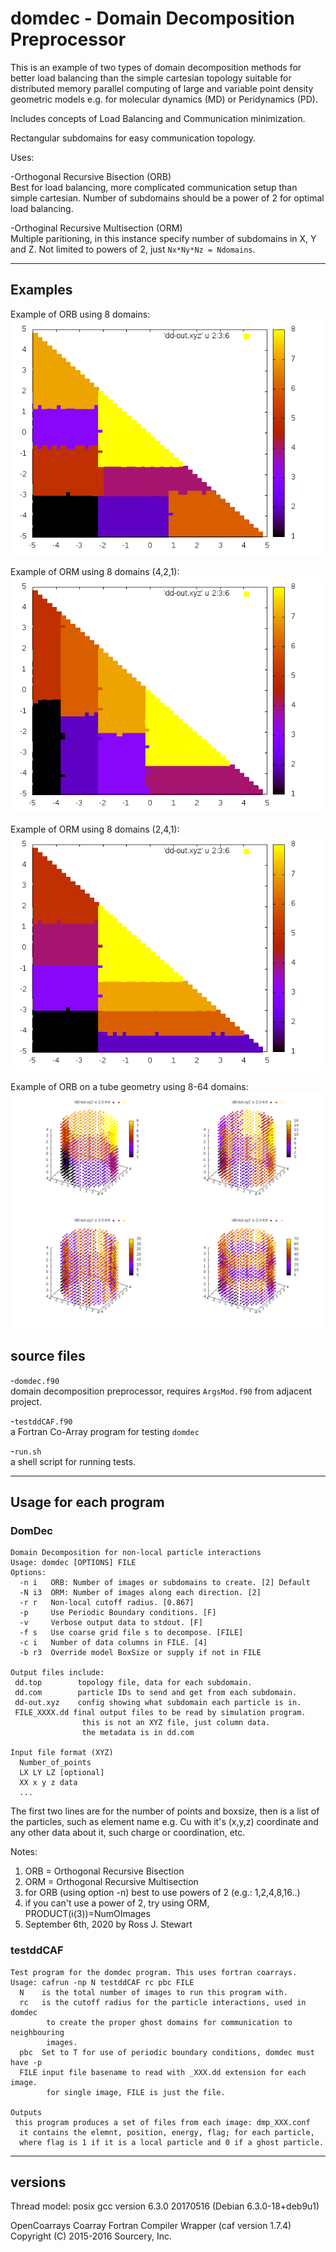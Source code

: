 # domdec - Domain Decomposition Preprocessor

This is an example of two types of domain decomposition methods for better load
 balancing than the simple cartesian topology suitable for distributed memory
 parallel computing of large and variable point density geometric models e.g. 
 for molecular dynamics (MD) or Peridynamics (PD).

Includes concepts of Load Balancing and Communication minimization.

Rectangular subdomains for easy communication topology.

Uses:

-Orthogonal Recursive Bisection (ORB)   
 Best for load balancing, more complicated communication setup than simple cartesian.
 Number of subdomains should be a power of 2 for optimal load balancing.

-Orthoginal Recursive Multisection (ORM)   
 Multiple paritioning, in this instance specify number of subdomains in X, Y and Z.
 Not limited to powers of 2, just `Nx*Ny*Nz = Ndomains`.

------------------

## Examples

Example of ORB using 8 domains:
![alt text](https://github.com/stewmasterj/DomDec/blob/master/screenshots/tri8ORB.png "N=8 ORB")

Example of ORM using 8 domains (4,2,1):
![alt text](https://github.com/stewmasterj/DomDec/blob/master/screenshots/tri4-2-1ORM.png "N=8 ORM")

Example of ORM using 8 domains (2,4,1):
![alt text](https://github.com/stewmasterj/DomDec/blob/master/screenshots/tri2-4-1ORM.png "N=8 ORM")

Example of ORB on a tube geometry using 8-64 domains:
![alt text](https://github.com/stewmasterj/DomDec/blob/master/screenshots/mont.png "N=4-32 ORB")


## source files

-`domdec.f90`   
 domain decomposition preprocessor, requires `ArgsMod.f90` from adjacent project.

-`testddCAF.f90`   
  a Fortran Co-Array program for testing `domdec`  

-`run.sh`  
  a shell script for running tests.

------------------

## Usage for each program

### DomDec

    Domain Decomposition for non-local particle interactions
    Usage: domdec [OPTIONS] FILE
    Options:
      -n i   ORB: Number of images or subdomains to create. [2] Default
      -N i3  ORM: Number of images along each direction. [2]
      -r r   Non-local cutoff radius. [0.867]
      -p     Use Periodic Boundary conditions. [F]
      -v     Verbose output data to stdout. [F]
      -f s   Use coarse grid file s to decompose. [FILE]
      -c i   Number of data columns in FILE. [4]
      -b r3  Override model BoxSize or supply if not in FILE
   
    Output files include:
     dd.top        topology file, data for each subdomain.
     dd.com        particle IDs to send and get from each subdomain.
     dd-out.xyz    config showing what subdomain each particle is in.
     FILE_XXXX.dd final output files to be read by simulation program.
                    this is not an XYZ file, just column data.
                    the metadata is in dd.com
   
    Input file format (XYZ)
      Number_of_points
      LX LY LZ [optional]
      XX x y z data
      ...
 The first two lines are for the number of points and boxsize, 
  then is a list of the particles, such as element name e.g. Cu
  with it's (x,y,z) coordinate and any other data about it, such
  charge or coordination, etc.

 Notes:
  1. ORB = Orthogonal Recursive Bisection
  2. ORM = Orthogonal Recursive Multisection
  3. for ORB (using option -n) best to use powers of 2 (e.g.: 1,2,4,8,16..)
  4. if you can't use a power of 2, try using ORM, PRODUCT(i(3))=NumOImages
  5. September 6th, 2020 by Ross J. Stewart

### testddCAF

    Test program for the domdec program. This uses fortran coarrays.
    Usage: cafrun -np N testddCAF rc pbc FILE
      N    is the total number of images to run this program with.
      rc   is the cutoff radius for the particle interactions, used in domdec
            to create the proper ghost domains for communication to neighbouring
            images.
      pbc  Set to T for use of periodic boundary conditions, domdec must have -p
      FILE input file basename to read with _XXX.dd extension for each image.
            for single image, FILE is just the file.
   
    Outputs
     this program produces a set of files from each image: dmp_XXX.conf
      it contains the elemnt, position, energy, flag; for each particle,
      where flag is 1 if it is a local particle and 0 if a ghost particle.

------------------

## versions

Thread model: posix
gcc version 6.3.0 20170516 (Debian 6.3.0-18+deb9u1) 

OpenCoarrays Coarray Fortran Compiler Wrapper (caf version 1.7.4)
Copyright (C) 2015-2016 Sourcery, Inc.
